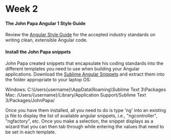 # Week 2 

#### The John Papa Angular 1 Style Guide

Review the [Angular Style Guide](https://github.com/johnpapa/angular-styleguide/tree/master/a1) for the accepted industry standards on writing clean, extensible Angular code.

#### Install the John Papa snippets

John Papa created snippets that encapsulate his coding standards into the different templates you need to use when building your Angular applications. Download the [Sublime Angular Snippets](https://github.com/OriginCodeAcademy/Cohort8/raw/master/Projects/Week-02/sublime-angular-snippets.zip) and extract them into the folder appropriate to your laptop OS:

Windows: C:\Users\{username}\AppData\Roaming\Sublime Text 3\Packages
Mac:  /Users/{username}/Library/Application Support/Sublime Text 3/Packages/JohnPapa/

Once you have them installed, all you need to do is type 'ng' into an existing js file to display the list of available angular snippets, i.e., "ngcontroller", "ngfactory", etc. Once you make a selection, the snippet displays as a wizard that you can then tab through while entering the values that need to be set in each template.

